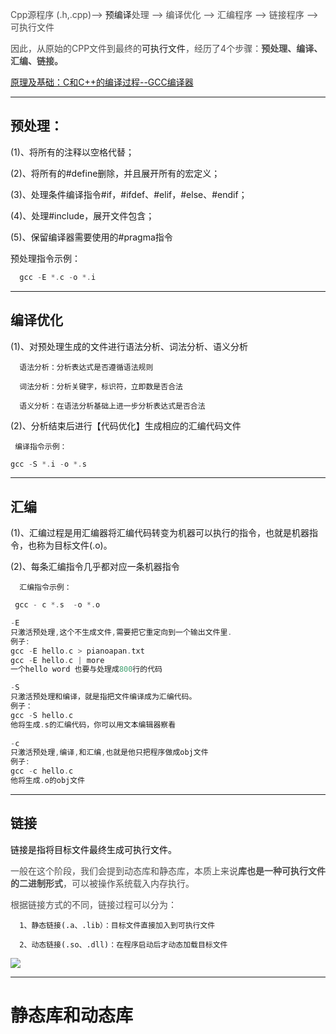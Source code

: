 <font style="color:rgb(77, 77, 77);">Cpp源程序 (.h,.cpp)–> </font>预编译<font style="color:rgb(77, 77, 77);">处理 --> 编译优化 --> 汇编程序 --> 链接程序 --> 可执行文件</font>

<font style="color:rgb(77, 77, 77);">因此，从原始的CPP文件到最终的</font>可执行文件<font style="color:rgb(77, 77, 77);">，经历了4个步骤：</font>**<font style="color:rgb(77, 77, 77);">预处理、编译、汇编、链接。</font>**

[原理及基础：C和C++的编译过程--GCC编译器](https://www.yuque.com/zhengedaidan-knmgi/ye9qnn/zq45ayihyxn67d9e)

---

## 预处理：
  (1)、将所有的注释以空格代替；

  (2)、将所有的#define删除，并且展开所有的宏定义；

  (3)、处理条件编译指令#if，#ifdef、#elif，#else、#endif；

  (4)、处理#include，展开文件包含；

  (5)、保留编译器需要使用的#pragma指令

 预处理指令示例：

```cpp
  gcc -E *.c -o *.i
```

---

## 编译优化
(1)、对预处理生成的文件进行语法分析、词法分析、语义分析

      语法分析：分析表达式是否遵循语法规则

      词法分析：分析关键字，标识符，立即数是否合法

      语义分析：在语法分析基础上进一步分析表达式是否合法

(2)、分析结束后进行【代码优化】生成相应的汇编代码文件

     编译指令示例：

```cpp
gcc -S *.i -o *.s  
```

---

## 汇编
(1)、汇编过程是用汇编器将汇编代码转变为机器可以执行的指令，也就是机器指令，也称为目标文件(.o)。

(2)、每条汇编指令几乎都对应一条机器指令

      汇编指令示例：

```cpp
 gcc - c *.s  -o *.o
```



```cpp
-E  
只激活预处理,这个不生成文件,需要把它重定向到一个输出文件里.  
例子:  
gcc -E hello.c > pianoapan.txt  
gcc -E hello.c | more  
一个hello word 也要与处理成800行的代码 

-S  
只激活预处理和编译，就是指把文件编译成为汇编代码。  
例子：  
gcc -S hello.c  
他将生成.s的汇编代码，你可以用文本编辑器察看
    
-c   
只激活预处理,编译,和汇编,也就是他只把程序做成obj文件  
例子:  
gcc -c hello.c  
他将生成.o的obj文件  
```

---

## 链接
<font style="color:#000000;">链接是指将目标文件最终生成可执行文件。</font>

<font style="color:rgb(77, 77, 77);">一般在这个阶段，我们会提到动态库和静态库，本质上来说</font>**<font style="color:rgb(77, 77, 77);">库也是一种可执行文件的二进制形式</font>**<font style="color:rgb(77, 77, 77);">，可以被操作系统载入内存执行。</font>

<font style="color:rgb(77, 77, 77);">根据链接方式的不同，链接过程可以分为：</font>

      1、静态链接(.a、.lib）：目标文件直接加入到可执行文件

      2、动态链接(.so、.dll)：在程序启动后才动态加载目标文件



![](https://cdn.nlark.com/yuque/0/2024/png/29307286/1708250187065-38302edc-8946-4ee0-ab3e-8688ec28a3ca.png)

---

# 静态库和动态库


